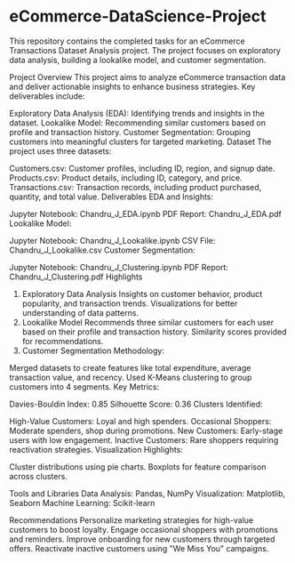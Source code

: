 # eCommerce-DataScience-Project
This repository contains the completed tasks for an eCommerce Transactions Dataset Analysis project. The project focuses on exploratory data analysis, building a lookalike model, and customer segmentation.

Project Overview
This project aims to analyze eCommerce transaction data and deliver actionable insights to enhance business strategies. Key deliverables include:

Exploratory Data Analysis (EDA): Identifying trends and insights in the dataset.
Lookalike Model: Recommending similar customers based on profile and transaction history.
Customer Segmentation: Grouping customers into meaningful clusters for targeted marketing.
Dataset
The project uses three datasets:

Customers.csv: Customer profiles, including ID, region, and signup date.
Products.csv: Product details, including ID, category, and price.
Transactions.csv: Transaction records, including product purchased, quantity, and total value.
Deliverables
EDA and Insights:

Jupyter Notebook: Chandru_J_EDA.ipynb
PDF Report: Chandru_J_EDA.pdf
Lookalike Model:

Jupyter Notebook: Chandru_J_Lookalike.ipynb
CSV File: Chandru_J_Lookalike.csv
Customer Segmentation:

Jupyter Notebook: Chandru_J_Clustering.ipynb
PDF Report: Chandru_J_Clustering.pdf
Highlights
1. Exploratory Data Analysis
Insights on customer behavior, product popularity, and transaction trends.
Visualizations for better understanding of data patterns.
2. Lookalike Model
Recommends three similar customers for each user based on their profile and transaction history.
Similarity scores provided for recommendations.
3. Customer Segmentation
Methodology:

Merged datasets to create features like total expenditure, average transaction value, and recency.
Used K-Means clustering to group customers into 4 segments.
Key Metrics:

Davies-Bouldin Index: 0.85
Silhouette Score: 0.36
Clusters Identified:

High-Value Customers: Loyal and high spenders.
Occasional Shoppers: Moderate spenders, shop during promotions.
New Customers: Early-stage users with low engagement.
Inactive Customers: Rare shoppers requiring reactivation strategies.
Visualization Highlights:

Cluster distributions using pie charts.
Boxplots for feature comparison across clusters.

Tools and Libraries
Data Analysis: Pandas, NumPy
Visualization: Matplotlib, Seaborn
Machine Learning: Scikit-learn

Recommendations
Personalize marketing strategies for high-value customers to boost loyalty.
Engage occasional shoppers with promotions and reminders.
Improve onboarding for new customers through targeted offers.
Reactivate inactive customers using "We Miss You" campaigns.
